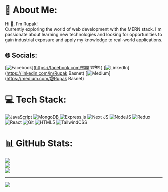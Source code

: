 # 💫 About Me:
Hi 👋, I'm Rupak!<br>Currently exploring the world of web development with the MERN stack. I'm passionate about learning new technologies and looking for opportunities to gain industrial exposure and apply my knowledge to real-world applications.


## 🌐 Socials:
[![Facebook](https://img.shields.io/badge/Facebook-%231877F2.svg?logo=Facebook&logoColor=white)](https://facebook.com/रुपक बस्नेत ) [![LinkedIn](https://img.shields.io/badge/LinkedIn-%230077B5.svg?logo=linkedin&logoColor=white)](https://linkedin.com/in/Rupak Basnet) [![Medium](https://img.shields.io/badge/Medium-12100E?logo=medium&logoColor=white)](https://medium.com/@Rupak Basnet) 

# 💻 Tech Stack:
![JavaScript](https://img.shields.io/badge/javascript-%23323330.svg?style=for-the-badge&logo=javascript&logoColor=%23F7DF1E) ![MongoDB](https://img.shields.io/badge/MongoDB-%234ea94b.svg?style=for-the-badge&logo=mongodb&logoColor=white) ![Express.js](https://img.shields.io/badge/express.js-%23404d59.svg?style=for-the-badge&logo=express&logoColor=%2361DAFB) ![Next JS](https://img.shields.io/badge/Next-black?style=for-the-badge&logo=next.js&logoColor=white) ![NodeJS](https://img.shields.io/badge/node.js-6DA55F?style=for-the-badge&logo=node.js&logoColor=white) ![Redux](https://img.shields.io/badge/redux-%23593d88.svg?style=for-the-badge&logo=redux&logoColor=white) ![React](https://img.shields.io/badge/react-%2320232a.svg?style=for-the-badge&logo=react&logoColor=%2361DAFB) ![Git](https://img.shields.io/badge/git-%23F05033.svg?style=for-the-badge&logo=git&logoColor=white) ![HTML5](https://img.shields.io/badge/html5-%23E34F26.svg?style=for-the-badge&logo=html5&logoColor=white) ![TailwindCSS](https://img.shields.io/badge/tailwindcss-%2338B2AC.svg?style=for-the-badge&logo=tailwind-css&logoColor=white)
# 📊 GitHub Stats:
![](https://github-readme-stats.vercel.app/api?username=rupak-at&theme=dark&hide_border=false&include_all_commits=false&count_private=true)<br/>
![](https://nirzak-streak-stats.vercel.app/?user=rupak-at&theme=dark&hide_border=false)<br/>
![](https://github-readme-stats.vercel.app/api/top-langs/?username=rupak-at&theme=dark&hide_border=false&include_all_commits=false&count_private=true&layout=compact)

---
[![](https://visitcount.itsvg.in/api?id=rupak-at&icon=0&color=0)](https://visitcount.itsvg.in)

<!-- Proudly created with GPRM ( https://gprm.itsvg.in ) -->
